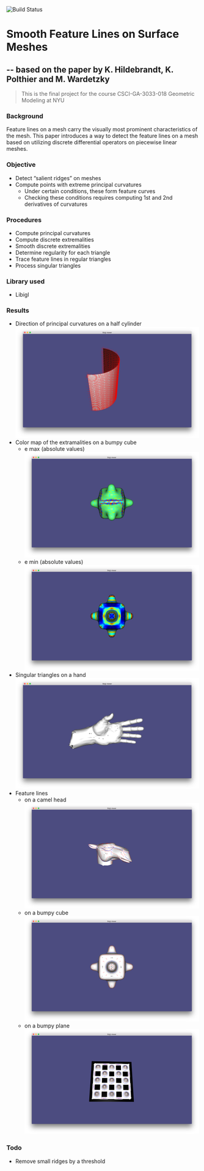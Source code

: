 ![Build Status](https://travis-ci.com/Bushite/Smooth-Feature-Lines-Extraction.svg?branch=master)
# Smooth Feature Lines on Surface Meshes
## -- based on the paper by K. Hildebrandt, K. Polthier and M. Wardetzky
> This is the final project for the course CSCI-GA-3033-018 
Geometric Modeling at NYU

### Background
Feature lines on a mesh carry the visually most prominent characteristics of the mesh. This paper introduces a way to detect the feature lines on a mesh based on utilizing discrete differential operators on piecewise linear meshes.

### Objective
- Detect “salient ridges” on meshes
- Compute points with extreme principal curvatures
  - Under certain conditions, these form feature curves
  - Checking these conditions requires computing 1st and 2nd derivatives of curvatures

### Procedures
- Compute principal curvatures
- Compute discrete extremalities
- Smooth discrete extremalities
- Determine regularity for each triangle
- Trace feature lines in regular triangles
- Process singular triangles

### Library used
- Libigl

### Results
- Direction of principal curvatures on a half cylinder
  ![image](img/principal_curvatures.png)
- Color map of the extramalities on a bumpy cube
  - e max (absolute values)
    ![image](img/e_max.png)
  - e min (absolute values)
    ![image](img/e_min.png)
- Singular triangles on a hand
  ![image](img/singular_triangles.png)
- Feature lines
  - on a camel head
  ![image](img/camel_head.png)
  - on a bumpy cube
  ![image](img/bumpy_cube.png)
  - on a bumpy plane
  ![image](img/bumpy_plane.png)

### Todo
- Remove small ridges by a threshold
